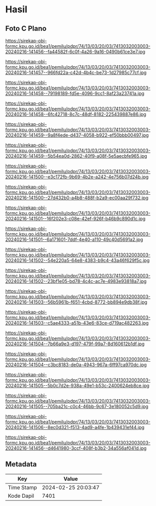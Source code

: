 # Hasil

## Foto C Plano

https://sirekap-obj-formc.kpu.go.id/bea1/pemilu/pdpr/74/13/03/20/03/7413032003003-20240216-141456--fa44582f-6c0f-4a26-9a16-0490b61ce3e7.jpg

https://sirekap-obj-formc.kpu.go.id/bea1/pemilu/pdpr/74/13/03/20/03/7413032003003-20240216-141457--966fd22a-c42d-4b4c-be73-1d27985c77cf.jpg

https://sirekap-obj-formc.kpu.go.id/bea1/pemilu/pdpr/74/13/03/20/03/7413032003003-20240216-141458--79198189-fd5e-4096-9cc1-8af23a23741a.jpg

https://sirekap-obj-formc.kpu.go.id/bea1/pemilu/pdpr/74/13/03/20/03/7413032003003-20240216-141458--6fc42718-8c7c-48df-8182-225439887e86.jpg

https://sirekap-obj-formc.kpu.go.id/bea1/pemilu/pdpr/74/13/03/20/03/7413032003003-20240216-141459--9a8f4ede-d437-4058-b922-ef50bbb00497.jpg

https://sirekap-obj-formc.kpu.go.id/bea1/pemilu/pdpr/74/13/03/20/03/7413032003003-20240216-141459--5b54ea0d-2862-40f9-a08f-5e5aecbfe965.jpg

https://sirekap-obj-formc.kpu.go.id/bea1/pemilu/pdpr/74/13/03/20/03/7413032003003-20240216-141500--e3c172fb-9b69-4b2e-a242-4e756b07d24b.jpg

https://sirekap-obj-formc.kpu.go.id/bea1/pemilu/pdpr/74/13/03/20/03/7413032003003-20240216-141500--27d432b0-a4b8-488f-b2a9-ec00aa29f732.jpg

https://sirekap-obj-formc.kpu.go.id/bea1/pemilu/pdpr/74/13/03/20/03/7413032003003-20240216-141501--16f202e3-c08e-42ef-926f-b46b9c890d1c.jpg

https://sirekap-obj-formc.kpu.go.id/bea1/pemilu/pdpr/74/13/03/20/03/7413032003003-20240216-141501--6a171601-7ddf-4e40-a110-49c40d5691a2.jpg

https://sirekap-obj-formc.kpu.go.id/bea1/pemilu/pdpr/74/13/03/20/03/7413032003003-20240216-141502--54e220a5-64e8-4383-b9c4-43a46f629f5c.jpg

https://sirekap-obj-formc.kpu.go.id/bea1/pemilu/pdpr/74/13/03/20/03/7413032003003-20240216-141502--23bf1e05-bd78-4c4c-ac7e-4983e93818a7.jpg

https://sirekap-obj-formc.kpu.go.id/bea1/pemilu/pdpr/74/13/03/20/03/7413032003003-20240216-141503--56b5961b-f651-4cbd-8772-bb894e9db38f.jpg

https://sirekap-obj-formc.kpu.go.id/bea1/pemilu/pdpr/74/13/03/20/03/7413032003003-20240216-141503--c5ae4333-a51b-43e6-83ce-d719ac482263.jpg

https://sirekap-obj-formc.kpu.go.id/bea1/pemilu/pdpr/74/13/03/20/03/7413032003003-20240216-141504--7b66a9e3-d197-479f-99a7-8d160612b1df.jpg

https://sirekap-obj-formc.kpu.go.id/bea1/pemilu/pdpr/74/13/03/20/03/7413032003003-20240216-141504--c3bc8183-de0a-4943-967a-6ff97ca970dc.jpg

https://sirekap-obj-formc.kpu.go.id/bea1/pemilu/pdpr/74/13/03/20/03/7413032003003-20240216-141505--5b0c7d2e-938a-49e1-b53c-2400624eb8ce.jpg

https://sirekap-obj-formc.kpu.go.id/bea1/pemilu/pdpr/74/13/03/20/03/7413032003003-20240216-141505--705ba21c-c0c4-46bb-9c67-3e180052c5d9.jpg

https://sirekap-obj-formc.kpu.go.id/bea1/pemilu/pdpr/74/13/03/20/03/7413032003003-20240216-141506--8ec0d321-f513-4ad9-a4fe-1b439431ef44.jpg

https://sirekap-obj-formc.kpu.go.id/bea1/pemilu/pdpr/74/13/03/20/03/7413032003003-20240216-141456--d4641980-3ccf-408f-b3b2-34a556af041d.jpg


## Metadata

| Key        | Value               |
| ---------- | ------------------- |
| Time Stamp | 2024-02-25 20:03:47 |
| Kode Dapil | 7401                |



